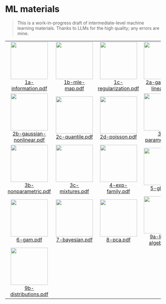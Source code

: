 # ML materials

> This is a work-in-progress draft of intermediate-level machine learning materials.
Thanks to LLMs for the high quality; any errors are mine.

<table width="100%"><tr>
<td align="center"><a href="https://vsheg.github.io/intermediate-ml/1a-information/1a-information.pdf"><img src="https://vsheg.github.io/intermediate-ml/1a-information/_cover.png" width="120"/></a><br/><a href="https://vsheg.github.io/intermediate-ml/1a-information/1a-information.pdf">1a-information.pdf</a></td>
<td align="center"><a href="https://vsheg.github.io/intermediate-ml/1b-mle-map/1b-mle-map.pdf"><img src="https://vsheg.github.io/intermediate-ml/1b-mle-map/_cover.png" width="120"/></a><br/><a href="https://vsheg.github.io/intermediate-ml/1b-mle-map/1b-mle-map.pdf">1b-mle-map.pdf</a></td>
<td align="center"><a href="https://vsheg.github.io/intermediate-ml/1c-regularization/1c-regularization.pdf"><img src="https://vsheg.github.io/intermediate-ml/1c-regularization/_cover.png" width="120"/></a><br/><a href="https://vsheg.github.io/intermediate-ml/1c-regularization/1c-regularization.pdf">1c-regularization.pdf</a></td>
<td align="center"><a href="https://vsheg.github.io/intermediate-ml/2a-gaussian-linear/2a-gaussian-linear.pdf"><img src="https://vsheg.github.io/intermediate-ml/2a-gaussian-linear/_cover.png" width="120"/></a><br/><a href="https://vsheg.github.io/intermediate-ml/2a-gaussian-linear/2a-gaussian-linear.pdf">2a-gaussian-linear.pdf</a></td>
</tr><tr>
<td align="center"><a href="https://vsheg.github.io/intermediate-ml/2b-gaussian-nonlinear/2b-gaussian-nonlinear.pdf"><img src="https://vsheg.github.io/intermediate-ml/2b-gaussian-nonlinear/_cover.png" width="120"/></a><br/><a href="https://vsheg.github.io/intermediate-ml/2b-gaussian-nonlinear/2b-gaussian-nonlinear.pdf">2b-gaussian-nonlinear.pdf</a></td>
<td align="center"><a href="https://vsheg.github.io/intermediate-ml/2c-quantile/2c-quantile.pdf"><img src="https://vsheg.github.io/intermediate-ml/2c-quantile/_cover.png" width="120"/></a><br/><a href="https://vsheg.github.io/intermediate-ml/2c-quantile/2c-quantile.pdf">2c-quantile.pdf</a></td>
<td align="center"><a href="https://vsheg.github.io/intermediate-ml/2d-poisson/2d-poisson.pdf"><img src="https://vsheg.github.io/intermediate-ml/2d-poisson/_cover.png" width="120"/></a><br/><a href="https://vsheg.github.io/intermediate-ml/2d-poisson/2d-poisson.pdf">2d-poisson.pdf</a></td>
<td align="center"><a href="https://vsheg.github.io/intermediate-ml/3a-parametric/3a-parametric.pdf"><img src="https://vsheg.github.io/intermediate-ml/3a-parametric/_cover.png" width="120"/></a><br/><a href="https://vsheg.github.io/intermediate-ml/3a-parametric/3a-parametric.pdf">3a-parametric.pdf</a></td>
</tr><tr>
<td align="center"><a href="https://vsheg.github.io/intermediate-ml/3b-nonparametric/3b-nonparametric.pdf"><img src="https://vsheg.github.io/intermediate-ml/3b-nonparametric/_cover.png" width="120"/></a><br/><a href="https://vsheg.github.io/intermediate-ml/3b-nonparametric/3b-nonparametric.pdf">3b-nonparametric.pdf</a></td>
<td align="center"><a href="https://vsheg.github.io/intermediate-ml/3c-mixtures/3c-mixtures.pdf"><img src="https://vsheg.github.io/intermediate-ml/3c-mixtures/_cover.png" width="120"/></a><br/><a href="https://vsheg.github.io/intermediate-ml/3c-mixtures/3c-mixtures.pdf">3c-mixtures.pdf</a></td>
<td align="center"><a href="https://vsheg.github.io/intermediate-ml/4-exp-family/4-exp-family.pdf"><img src="https://vsheg.github.io/intermediate-ml/4-exp-family/_cover.png" width="120"/></a><br/><a href="https://vsheg.github.io/intermediate-ml/4-exp-family/4-exp-family.pdf">4-exp-family.pdf</a></td>
<td align="center"><a href="https://vsheg.github.io/intermediate-ml/5-glm/5-glm.pdf"><img src="https://vsheg.github.io/intermediate-ml/5-glm/_cover.png" width="120"/></a><br/><a href="https://vsheg.github.io/intermediate-ml/5-glm/5-glm.pdf">5-glm.pdf</a></td>
</tr><tr>
<td align="center"><a href="https://vsheg.github.io/intermediate-ml/6-gam/6-gam.pdf"><img src="https://vsheg.github.io/intermediate-ml/6-gam/_cover.png" width="120"/></a><br/><a href="https://vsheg.github.io/intermediate-ml/6-gam/6-gam.pdf">6-gam.pdf</a></td>
<td align="center"><a href="https://vsheg.github.io/intermediate-ml/7-bayesian/7-bayesian.pdf"><img src="https://vsheg.github.io/intermediate-ml/7-bayesian/_cover.png" width="120"/></a><br/><a href="https://vsheg.github.io/intermediate-ml/7-bayesian/7-bayesian.pdf">7-bayesian.pdf</a></td>
<td align="center"><a href="https://vsheg.github.io/intermediate-ml/8-pca/8-pca.pdf"><img src="https://vsheg.github.io/intermediate-ml/8-pca/_cover.png" width="120"/></a><br/><a href="https://vsheg.github.io/intermediate-ml/8-pca/8-pca.pdf">8-pca.pdf</a></td>
<td align="center"><a href="https://vsheg.github.io/intermediate-ml/9a-linear-algebra/9a-linear-algebra.pdf"><img src="https://vsheg.github.io/intermediate-ml/9a-linear-algebra/_cover.png" width="120"/></a><br/><a href="https://vsheg.github.io/intermediate-ml/9a-linear-algebra/9a-linear-algebra.pdf">9a-linear-algebra.pdf</a></td>
</tr><tr>
<td align="center"><a href="https://vsheg.github.io/intermediate-ml/9b-distributions/9b-distributions.pdf"><img src="https://vsheg.github.io/intermediate-ml/9b-distributions/_cover.png" width="120"/></a><br/><a href="https://vsheg.github.io/intermediate-ml/9b-distributions/9b-distributions.pdf">9b-distributions.pdf</a></td>
</tr></table>
